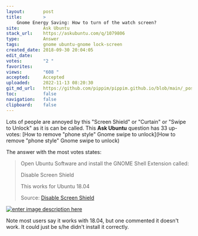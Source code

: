 ```yaml
---
layout:       post
title:        >
    Gnome Energy Saving: How to turn of the watch screen?
site:         Ask Ubuntu
stack_url:    https://askubuntu.com/q/1079806
type:         Answer
tags:         gnome ubuntu-gnome lock-screen
created_date: 2018-09-30 20:04:05
edit_date:    
votes:        "2 "
favorites:    
views:        "608 "
accepted:     Accepted
uploaded:     2022-11-13 08:20:30
git_md_url:   https://github.com/pippim/pippim.github.io/blob/main/_posts/2018/2018-09-30-Gnome-Energy-Saving_-How-to-turn-of-the-watch-screen_.md
toc:          false
navigation:   false
clipboard:    false
---
```


Lots of people are annoyed by this "Screen Shield" or "Curtain" or "Swipe to Unlock" as it is can be called. This **Ask Ubuntu** question has 33 up-votes: [How to remove &quot;phone style&quot; Gnome swipe to unlock](How to remove &quot;phone style&quot; Gnome swipe to unlock)

The answer with the most votes states:

> Open Ubuntu Software and install the GNOME Shell Extension called:  
>   
> Disable Screen Shield  
>   
> This works for Ubuntu 18.04  
>   
> Source: [Disable Screen Shield][1]  

[![enter image description here][2]][2]

Note most users say it works with 18.04, but one commented it doesn't work. It could just be s/he didn't install it correctly.

  [1]: https://extensions.gnome.org/extension/672/disable-screen-shield/
  [2]: https://i.stack.imgur.com/3D1Ndm.jpg
